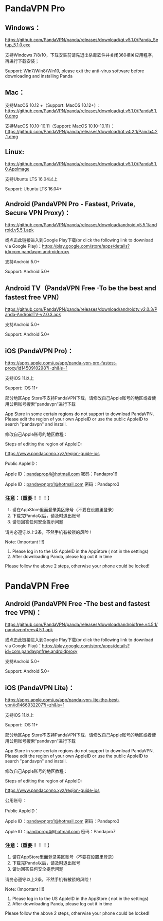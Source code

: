 # PandaVPN Pro

## Windows：

https://github.com/PandaVPN/panda/releases/download/qt.v5.1.0/Panda_Setup_5.1.0.exe
 
支持Windows 7/8/10，下载安装前请先退出杀毒软件并关闭360相关应用程序，再进行下载安装；

Support: Win7/Win8/Win10, please exit the anti-virus software before downloading and installing Panda

## Mac：

支持MacOS 10.12 +（Support: MacOS 10.12+）：https://github.com/PandaVPN/panda/releases/download/qt.v5.1.0/Panda5.1.0.dmg

支持MacOS 10.10-10.11（Support: MacOS 10.10-10.11）：https://github.com/PandaVPN/panda/releases/download/qt.v4.2.1/Panda4.2.1.dmg

## Linux:

https://github.com/PandaVPN/panda/releases/download/qt.v5.1.0/Panda5.1.0.AppImage

支持Ubuntu LTS 16.04以上

Support: Ubuntu LTS 16.04+

## Android (PandaVPN Pro - Fastest, Private, Secure VPN Proxy)：

https://github.com/PandaVPN/panda/releases/download/android.v5.5.1/android.v5.5.1.apk

或点击此链接进入到Google Play下载(or click the following link to download via Google Play)：https://play.google.com/store/apps/details?id=com.pandavpn.androidproxy

支持Android 5.0+

Support: Android 5.0+

## Android TV（PandaVPN Free -To be the best and fastest free VPN）

https://github.com/PandaVPN/panda/releases/download/androidtv.v2.0.3/Panda-AndroidTV-v2.0.3.apk

支持Android 5.0+

Support: Android 5.0+

## iOS (PandaVPN Pro)：

https://apps.apple.com/us/app/panda-vpn-pro-fastest-proxy/id1450910298?l=zh&ls=1

支持iOS 11以上

Support: iOS 11+

部分地区App Store不支持PandaVPN下载，请修改自己Apple账号的地区或者使用公用账号搜索“pandavpn”进行下载

App Store in some certain regions do not support to download PandaVPN.  Please edit the region of your own AppleID or use the public AppleID to search "pandavpn" and install. 

修改自己Apple账号的地区教程：  

Steps of editing the region of AppleID:

https://www.pandaconno.xyz/region-guide-ios

Public AppleID：

Apple ID：pandaprop4@hotmail.com  密码：Pandapro16

Apple ID：pandavpnpro1@hotmail.com  密码：Pandapro3

### 注意：（重要！！！）
1. 请在AppStore里面登录美区账号（不要在设置里登录）
2. 下载完Panda以后，请及时退出账号
3. 请勿回答任何安全提示问题

请务必遵守以上2条，不然手机有被锁的风险！

Note: (Important !!!)
1. Please log in to the US AppleID in the AppStore ( not in the settings)
2. After downloading Panda, please log out it in time

Please follow the above 2 steps, otherwise your phone could be locked!

# PandaVPN Free

## Android (PandaVPN Free -The best and fastest free VPN)：

https://github.com/PandaVPN/panda/releases/download/androidfree.v4.5.1/pandavpnfreev4.5.1.apk

或点击此链接进入到Google Play下载(or click the following link to download via Google Play)：https://play.google.com/store/apps/details?id=com.pandavpnfree.androidproxy

支持Android 5.0+

Support: Android 5.0+

## iOS (PandaVPN Lite)：

https://apps.apple.com/us/app/panda-vpn-lite-the-best-vpn/id1466932207?l=zh&ls=1

支持iOS 11以上

Support: iOS 11+

部分地区App Store不支持PandaVPN下载，请修改自己Apple账号的地区或者使用公用账号搜索“pandavpn”进行下载

App Store in some certain regions do not support to download PandaVPN.  Please edit the region of your own AppleID or use the public AppleID to search "pandavpn" and install. 

修改自己Apple账号的地区教程：  

Steps of editing the region of AppleID:

https://www.pandaconno.xyz/region-guide-ios

公用账号：

Public AppleID：

Apple ID：pandavpnpro1@hotmail.com  密码：Pandapro3

Apple ID：pandaprop4@hotmail.com  密码：Pandapro7

### 注意：（重要！！！）
1. 请在AppStore里面登录美区账号（不要在设置里登录）
2. 下载完Panda以后，请及时退出账号
3. 请勿回答任何安全提示问题

请务必遵守以上2条，不然手机有被锁的风险！

Note: (Important !!!)
1. Please log in to the US AppleID in the AppStore ( not in the settings)
2. After downloading Panda, please log out it in time

Please follow the above 2 steps, otherwise your phone could be locked!


